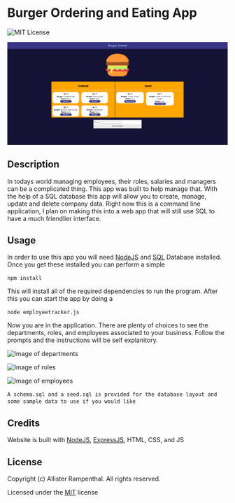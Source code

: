 # Burger Ordering and Eating App

![MIT License](https://img.shields.io/badge/License-MIT-green)

![Image of Application](./img/burger-landing.PNG)

## Description 

In todays world managing employees, their roles, salaries and managers can be a complicated thing. This app was built to help manage that. With the help of a SQL database this app will allow you to create, manage, update and delete company data. Right now this is a command line application, I plan on making this into a web app that will still use SQL to have a much friendlier interface.

## Usage

In order to use this app you will need [NodeJS](https://nodejs.org/en/) and [SQL](https://www.mysql.com/) Database installed. Once you get these installed you can perform a simple
```
npm install
```
This will install all of the required dependencies to run the program. After this you can start the app by doing a
```
node employeetracker.js
```
Now you are in the application. There are plenty of choices to see the departments, roles, and employees associated to your business. Follow the prompts and the instructions will be self explanitory.

![Image of departments](./img/departments.PNG)

![Image of roles](./img/roles.PNG)

![Image of employees](./img/employees.PNG)

```
A schema.sql and a seed.sql is provided for the database layout and some sample data to use if you would like
```

## Credits

Website is built with [NodeJS](https://nodejs.org/en/), [ExpressJS](https://expressjs.com/), HTML, CSS, and JS

## License

Copyright (c) Allister Rampenthal. All rights reserved.

Licensed under the [MIT](https://choosealicense.com/licenses/mit/) license
